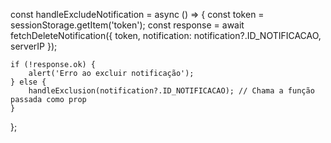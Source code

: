 const handleExcludeNotification = async () => {
    const token = sessionStorage.getItem('token');
    const response = await fetchDeleteNotification({ token, notification: notification?.ID_NOTIFICACAO, serverIP });

    if (!response.ok) {
        alert('Erro ao excluir notificação');
    } else {
        handleExclusion(notification?.ID_NOTIFICACAO); // Chama a função passada como prop
    }
};
